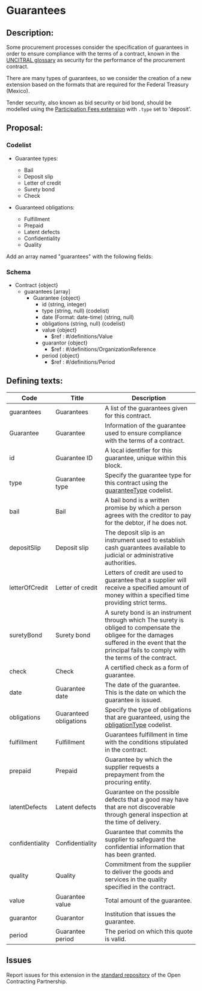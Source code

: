 # Guarantees
## Description:

Some procurement processes consider the specification of guarantees in order to ensure compliance with the terms of a contract, known in the [UNCITRAL glossary](http://www.uncitral.org/pdf/english/texts/procurem/ml-procurement-2011/Glossary-e.pdf) as security for the performance of the procurement contract.

There are many types of guarantees, so we consider the creation of a new extension based on the formats that are required for the Federal Treasury (Mexico).

Tender security, also known as bid security or bid bond, should be modelled using the [Participation Fees extension](https://extensions.open-contracting.org/en/extensions/participation_fee/master/) with `.type` set to 'deposit'.

## Proposal:

### Codelist

  - Guarantee types:
    - Bail
    - Deposit slip
    - Letter of credit
    - Surety bond
    - Check

  - Guaranteed obligations:
    - Fulfillment
    - Prepaid
    - Latent defects
    - Confidentiality
    - Quality

Add an array named "guarantees" with the following fields:

### Schema
  - Contract {object}
    - guarantees [array]
      - Guarantee {object}
        - id (string, integer)
        - type (string, null) (codelist)
        - date (Format: date-time) (string, null)
        - obligations (string, null) (codelist)
        - value {object}  
          - $ref : #/definitions/Value
        - guarantor  {object}
          - $ref : #/definitions/OrganizationReference
        - period {object}
          - $ref : #/definitions/Period

## Defining texts:


**Code** | **Title** | **Description**
--|--|--
guarantees | Guarantees | A list of the guarantees given for this contract.
Guarantee | Guarantee | Information of the guarantee used to ensure compliance with the terms of a contract.
id | Guarantee ID | A local identifier for this guarantee, unique within this block.
type | Guarantee type | Specify the guarantee type for this contract using the [guaranteeType](https://github.com/INAImexico/ocds_guarantees_extension/blob/master/codelists/guaranteeType.csv) codelist.
bail | Bail | A bail bond is a written promise by which a person agrees with the creditor to pay for the debtor, if he does not.
depositSlip | Deposit slip | The deposit slip is an instrument used to establish cash guarantees available to judicial or administrative authorities.
letterOfCredit | Letter of credit | Letters of credit are used to guarantee that a supplier will receive a specified amount of money within a specified time providing strict terms.
suretyBond | Surety bond | A surety bond is an instrument through which The surety is obliged to compensate the obligee for the damages suffered in the event that the principal fails to comply with the terms of the contract.
check | Check | A certified check as a form of guarantee.
date | Guarantee date | The date of the guarantee. This is the date on which the guarantee is issued.
obligations | Guaranteed obligations | Specify the type of obligations that are guaranteed, using the [obligationType](https://github.com/INAImexico/ocds_guarantees_extension/blob/master/codelists/guaranteedObligations.csv) codelist.
fulfillment | Fulfillment | Guarantees fulfillment in time with the conditions stipulated in the contract.
prepaid | Prepaid | Guarantee by which the supplier requests a prepayment from the procuring entity.
latentDefects | Latent defects | Guarantee on the possible defects that a good may have that are not discoverable through general inspection at the time of delivery.
confidentiality | Confidentiality | Guarantee that commits the supplier to safeguard the confidential information that has been granted.
quality | Quality | Commitment from the supplier to deliver the goods and services in the quality specified in the contract.
value | Guarantee value | Total amount of the guarantee.
guarantor | Guarantor | Institution that issues the guarantee.
period | Guarantee period | The period on which this quote is valid.

## Issues 

Report issues for this extension in the [standard repository](https://github.com/open-contracting/standard/issues/651) of the Open Contracting Partnership.
